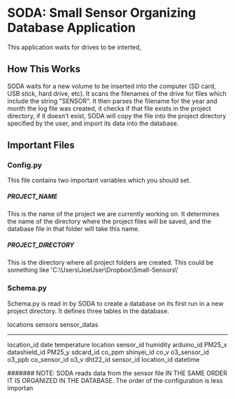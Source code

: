 # SODA: Small Sensor Organizing Database Application

This application waits for drives to be interted, 

## How This Works

SODA waits for a new volume to be inserted into the computer (SD card, USB stick, hard drive, etc). It scans the filenames of the drive for files which include the string "SENSOR". It then parses the filename for the year and month the log file was created, it checks if that file exists in the project directory, if it doesn't exist, SODA will copy the file into the project directory specified by the user, and import its data into the database.

## Important Files

### Config.py

This file contains two important variables which you should set.

##### PROJECT_NAME
 
This is the name of the project we are currently working on. It determines the name of the directory where the project files will be saved, and the database file in that folder will take this name.

##### PROJECT_DIRECTORY

This is the directory where all project folders are created. This could be something like 'C:\\Users\\JoeUser\\Dropbox\\Small-Sensors\\'

### Schema.py

Schema.py is read in by SODA to create a database on its first run in a new project directory. It defines three tables in the database.


locations        sensors          sensor_datas
----------       ---------        --------------
location_id      date             temperature
location         sensor_id        humidity
                 arduino_id       PM25_x
                 datashield_id    PM25_y
                 sdcard_id        co_ppm
                 shinyei_id       co_v
                 o3_sensor_id     o3_ppb
                 co_sensor_id     o3_v
                 dht22_id         sensor_id
                                  location_id
                                  datetime
                                  
####### NOTE: SODA reads data from the sensor file IN THE SAME ORDER IT IS ORGANIZED IN THE DATABASE. The order of the configuration is less importan
                                  
 
